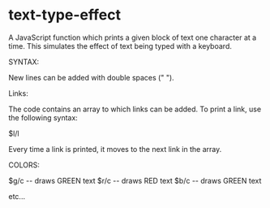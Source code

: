 # text-type-effect
A JavaScript function which prints a given block of text one character at a time.
This simulates the effect of text being typed with a keyboard.

SYNTAX:

New lines can be added with double spaces ("  ").

Links:

The code contains an array to which links can be added. To print a link, use the following syntax:

$l<text here>/l

Every time a link is printed, it moves to the next link in the array. 

COLORS:

$g<text here>/c -- draws GREEN text
$r<text here>/c -- draws RED text
$b<text here>/c -- draws GREEN text

etc...
